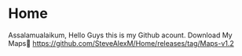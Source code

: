 # Home
Assalamualaikum, Hello Guys this is my Github acount.
Download My Maps🔽
https://github.com/SteveAlexM/Home/releases/tag/Maps-v1.2
